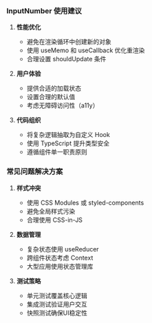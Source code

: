 ### InputNumber 使用建议

1. **性能优化**
   - 避免在渲染循环中创建新的对象
   - 使用 useMemo 和 useCallback 优化重渲染
   - 合理设置 shouldUpdate 条件

2. **用户体验**
   - 提供合适的加载状态
   - 设置合理的默认值
   - 考虑无障碍访问性（a11y）

3. **代码组织**
   - 将复杂逻辑抽取为自定义 Hook
   - 使用 TypeScript 提升类型安全
   - 遵循组件单一职责原则

### 常见问题解决方案

1. **样式冲突**
   - 使用 CSS Modules 或 styled-components
   - 避免全局样式污染
   - 合理使用 CSS-in-JS

2. **数据管理**
   - 复杂状态使用 useReducer
   - 跨组件状态考虑 Context
   - 大型应用使用状态管理库

3. **测试策略**
   - 单元测试覆盖核心逻辑
   - 集成测试验证用户交互
   - 快照测试确保UI稳定性